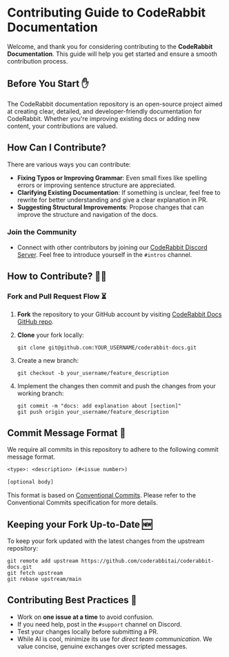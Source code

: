 # Contributing Guide to CodeRabbit Documentation

Welcome, and thank you for considering contributing to the **CodeRabbit Documentation**. This guide will help you get started and ensure a smooth contribution process.

## Before You Start ✋

The CodeRabbit documentation repository is an open-source project aimed at creating clear, detailed, and developer-friendly documentation for CodeRabbit. Whether you're improving existing docs or adding new content, your contributions are valued.

## How Can I Contribute?

There are various ways you can contribute:

- **Fixing Typos or Improving Grammar**: Even small fixes like spelling errors or improving sentence structure are appreciated.
- **Clarifying Existing Documentation**: If something is unclear, feel free to rewrite for better understanding and give a clear explanation in PR.
- **Suggesting Structural Improvements**: Propose changes that can improve the structure and navigation of the docs.

### Join the Community

- Connect with other contributors by joining our [CodeRabbit Discord Server](https://discord.gg/coderabbit). Feel free to introduce yourself in the `#intros` channel.

## How to Contribute? 👨‍💻

### Fork and Pull Request Flow ⏳

1. **Fork** the repository to your GitHub account by visiting [CodeRabbit Docs GitHub repo](https://github.com/coderabbitai/coderabbit-docs).
2. **Clone** your fork locally:

   ```shell
   git clone git@github.com:YOUR_USERNAME/coderabbit-docs.git

   ```

3. Create a new branch:

   ```shell
   git checkout -b your_username/feature_description
   ```

4. Implement the changes then commit and push the changes from your working branch:

   ```shell
   git commit -m "docs: add explanation about [section]"
   git push origin your_username/feature_description
   ```

## Commit Message Format 💬

We require all commits in this repository to adhere to the following commit message format.

```txt
<type>: <description> (#<issue number>)

[optional body]
```

This format is based on [Conventional Commits](https://www.conventionalcommits.org/en/v1.0.0/).
Please refer to the Conventional Commits specification for more details.

## Keeping your Fork Up-to-Date 🆕

To keep your fork updated with the latest changes from the upstream repository:

```shell
git remote add upstream https://github.com/coderabbitai/coderabbit-docs.git
git fetch upstream
git rebase upstream/main
```

## Contributing Best Practices 🚨

- Work on **one issue at a time** to avoid confusion.
- If you need help, post in the `#support` channel on Discord.
- Test your changes locally before submitting a PR.
- While AI is cool, minimize its use for _direct team communication_. We value concise, genuine exchanges over scripted messages.
